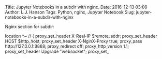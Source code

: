 Title: Jupyter Notebooks in a subdir with nginx.
Date: 2016-12-13 03:00
Author: L.J. Hanson
Tags: Python, nginx, Jupyter Notebook
Slug: jupyter-notebooks-in-a-subdir-with-nginx

Nginx section for subdir:

</p>
         location ^~ /<subdir>/ {            proxy_set_header X-Real-IP $remote_addr;            proxy_set_header HOST $http_host;            proxy_set_header X-NginX-Proxy true;            proxy_pass http://127.0.0.1:8888;            proxy_redirect off;            proxy_http_version 1.1;            proxy_set_header Upgrade "websocket";            proxy_set_

</p>
